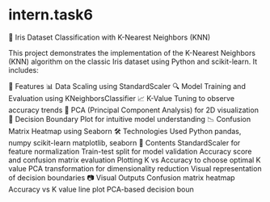 # intern.task6
🌸 Iris Dataset Classification with K-Nearest Neighbors (KNN)

This project demonstrates the implementation of the K-Nearest Neighbors (KNN) algorithm on the classic Iris dataset using Python and scikit-learn. It includes:

🚀 Features
📊 Data Scaling using StandardScaler
🔍 Model Training and Evaluation using KNeighborsClassifier
📈 K-Value Tuning to observe accuracy trends
🧠 PCA (Principal Component Analysis) for 2D visualization
🎨 Decision Boundary Plot for intuitive model understanding
📉 Confusion Matrix Heatmap using Seaborn
🛠️ Technologies Used
Python
pandas, numpy
scikit-learn
matplotlib, seaborn
📂 Contents
StandardScaler for feature normalization
Train-test split for model validation
Accuracy score and confusion matrix evaluation
Plotting K vs Accuracy to choose optimal K value
PCA transformation for dimensionality reduction
Visual representation of decision boundaries
📷 Visual Outputs
Confusion matrix heatmap
Accuracy vs K value line plot
PCA-based decision boun

